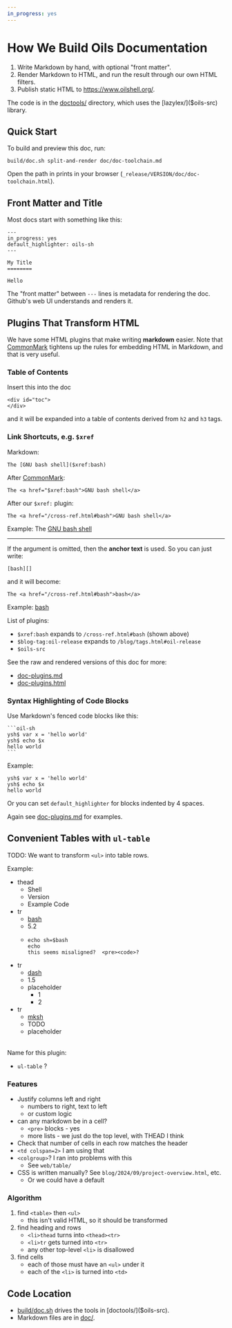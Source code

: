 ```yaml
---
in_progress: yes
---
```


How We Build Oils Documentation
================================

1. Write Markdown by hand, with optional "front matter".
2. Render Markdown to HTML, and run the result through our own HTML filters.
3. Publish static HTML to <https://www.oilshell.org/>.

The code is in the [doctools/]($oils-src) directory, which uses the
[lazylex/]($oils-src)  library.

<div id="toc">
</div>

## Quick Start

To build and preview this doc, run:

    build/doc.sh split-and-render doc/doc-toolchain.md

Open the path in prints in your browser
(`_release/VERSION/doc/doc-toolchain.html`).

## Front Matter and Title

Most docs start with something like this:

    ---
    in_progress: yes
    default_highlighter: oils-sh
    ---

    My Title
    ========

    Hello

The "front matter" between `---` lines is metadata for rendering the doc.
Github's web UI understands and renders it.

## Plugins That Transform HTML

We have some HTML plugins that make writing **markdown** easier.
Note that [CommonMark][] tightens up the rules for embedding HTML in Markdown,
and that is very useful.

[CommonMark]: https://www.oilshell.org/blog/2018/02/14.html 

### Table of Contents

Insert this into the doc

    <div id="toc">
    </div>

and it will be expanded into a table of contents derived from `h2` and `h3`
tags.

### Link Shortcuts, e.g. `$xref`

Markdown:

    The [GNU bash shell]($xref:bash)

After [CommonMark][]:

    The <a href="$xref:bash">GNU bash shell</a>

After our `$xref:` plugin:

    The <a href="/cross-ref.html#bash">GNU bash shell</a>

Example: The [GNU bash shell]($xref:bash)

---

If the argument is omitted, then the **anchor text** is used.  So you can just write:

    [bash][]

and it will become:

    The <a href="/cross-ref.html#bash">bash</a>

Example: [bash][]

[bash]: $xref

List of plugins:

- `$xref:bash` expands to `/cross-ref.html#bash` (shown above)
- `$blog-tag:oil-release` expands to `/blog/tags.html#oil-release`
- `$oils-src`

See the raw and rendered versions of this doc for more:

- [doc-plugins.md][]
- [doc-plugins.html](doc-plugins.html)

[doc-plugins.md]: $oils-src:doc/doc-plugins.md

### Syntax Highlighting of Code Blocks

Use Markdown's fenced code blocks like this:

    ```oil-sh
    ysh$ var x = 'hello world'
    ysh$ echo $x
    hello world
    ```

Example:

```oil-sh
ysh$ var x = 'hello world'
ysh$ echo $x
hello world
```


Or you can set `default_highlighter` for blocks indented by 4 spaces.

Again see [doc-plugins.md][] for examples.

## Convenient Tables with `ul-table`

TODO: We want to transform `<ul>` into table rows.

Example:

<table id="foo">

- thead
  - Shell
  - Version
  - Example Code
- tr
  - [bash][]
  - 5.2
  - ```
    echo sh=$bash
    echo
    this seems misaligned?  <pre><code>?
    ```
- tr
  - [dash]($xref)
  - 1.5
  - placeholder
    - 1
    - 2
- tr
  - [mksh]($xref)
  - TODO
  - placeholder

</table>

Name for this plugin:

- `ul-table` ?

### Features

- Justify columns left and right
  - numbers to right, text to left
  - or custom logic
- can any markdown be in a cell?
  - `<pre>` blocks - yes
  - more lists - we just do the top level, with THEAD I think
- Check that number of cells in each row matches the header
- `<td colspan=2>`  I am using that
- `<colgroup>`?  I ran into problems with this
  - See `web/table/`
- CSS is written manually?  See `blog/2024/09/project-overview.html`, etc.
  - Or we could have a default

### Algorithm

1. find `<table>` then `<ul>`
   - this isn't valid HTML, so it should be transformed
1. find heading and rows
   - `<li>thead` turns into `<thead><tr>`
   - `<li>tr` gets turned into `<tr>`
   - any other top-level `<li>` is disallowed
1. find cells
   - each of those must have an `<ul>` under it
    - each of the `<li>` is turned into `<td>`

## Code Location

- [build/doc.sh]($oils-src) drives the tools in [doctools/]($oils-src).
- Markdown files are in [doc/]($oils-src).


